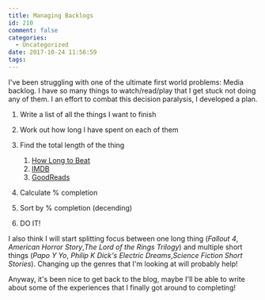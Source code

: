 ```yaml
---
title: Managing Backlogs
id: 210
comment: false
categories:
  - Uncategorized
date: 2017-10-24 11:56:59
tags:
---
```


I've been struggling with one of the ultimate first world problems: Media backlog.<!--more--> I have so many things to watch/read/play that I get stuck not doing any of them. I an effort to combat this decision paralysis, I developed a plan.

1. Write a list of all the things I want to finish
2. Work out how long I have spent on each of them
3. Find the total length of the thing

   1. [How Long to Beat](www.howlongtobeat.com)
   2. [IMDB](imdb.com)
   3. [GoodReads](goodreads.co.uk)

4. Calculate % completion
5. Sort by % completion (decending)
6. DO IT!

I also think I will start splitting focus between one long thing (_Fallout 4_, _American Horror Story_,_The Lord of the Rings Trilogy_) and multiple short things (_Papo Y Yo_, _Philip K Dick's Electric Dreams_,_Science Fiction Short Stories_). Changing up the genres that I'm looking at will probably help!

Anyway, it's been nice to get back to the blog, maybe I'll be able to write about some of the experiences that I finally got around to completing!